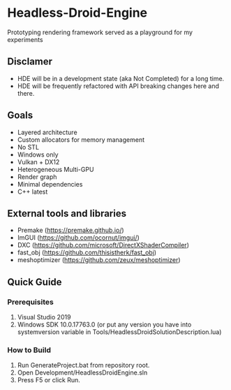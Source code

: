 # Headless-Droid-Engine
Prototyping rendering framework served as a playground for my experiments

## Disclamer
* HDE will be in a development state (aka Not Completed) for a long time.
* HDE will be frequently refactored with API breaking changes here and there.

## Goals
* Layered architecture
* Custom allocators for memory management
* No STL
* Windows only
* Vulkan + DX12
* Heterogeneous Multi-GPU
* Render graph
* Minimal dependencies
* C++ latest

## External tools and libraries
* Premake (https://premake.github.io/)
* ImGUI (https://github.com/ocornut/imgui/)
* DXC (https://github.com/microsoft/DirectXShaderCompiler)
* fast_obj (https://github.com/thisistherk/fast_obj)
* meshoptimizer (https://github.com/zeux/meshoptimizer)

## Quick Guide
### Prerequisites
1. Visual Studio 2019
2. Windows SDK 10.0.17763.0 (or put any version you have into systemversion variable in Tools/HeadlessDroidSolutionDescription.lua)

### How to Build
1. Run GenerateProject.bat from repository root.
2. Open Development/HeadlessDroidEngine.sln
3. Press F5 or click Run.